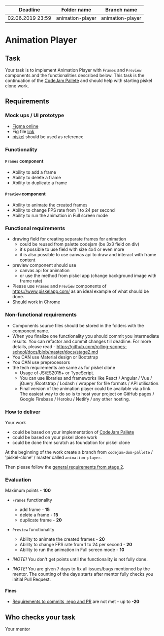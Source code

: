 | Deadline         | Folder name      | Branch name      |
| ---------------- | ---------------- | ---------------- |
| 02.06.2019 23:59 | animation-player | animation-player |

# Animation Player

## Task

Your task is to implement Animation Player with `Frames` and `Preview` components and the functionalities described below.
This task is the continuation of the [CodeJam Pallete](./codejam-pallete.md) and should help with starting piskel clone work.

## Requirements

### Mock ups / UI prototype

- [Figma online](https://www.figma.com/proto/hieu0x13Znk8pzwej9oTrK/animation-player?node-id=1%3A2&scaling=min-zoom)
- Fig file [link](https://www.dropbox.com/s/g4tyu5u9gfk7jx9/animation%20player.fig?dl=0)
- [piskel](https://www.piskelapp.com/) should be used as reference

### Functionality

#### `Frames` component

- Ability to add a frame
- Ability to delete a frame
- Ability to duplicate a frame

#### `Preview` component

- Ability to animate the created frames
- Ability to change FPS rate from 1 to 24 per second
- Ability to run the animation in Full screen mode

### Functional requirements

- drawing field for creating separate frames for animation
  - could be reused from palette codejam (be 3x3 field on div)
  - it's possible to use field with size 4x4 or even more
  - it is also possible to use canvas api to draw and interact with frame content
- preview component should use
  - canvas api for animation
  - or use the method from piskel app (change background image with frame rate)
- Please use `Frames` and `Preview` components of <https://www.piskelapp.com/> as an ideal example of what should be done.
- Should work in Chrome

### Non-functional requirements

- Components source files should be stored in the folders with the component name.
- When you finalize one functionality you should commit you intermediate results. You can refactor and commit changes till deadline. For more details, please read - <https://github.com/rolling-scopes-school/docs/blob/master/docs/stage2.md>
- You CAN use Material design or Bootstrap
- You CAN use preprocessors
- the tech requirements are same as for piskel clone
  - Usage of JS/ES2015+ or TypeScript.
  - You can use libraries and frameworks like React / Angular / Vue / jQuery /Bootstrap / Lodash / wrapper for file formats / API utilisation.
  - Final version of the animation player could be available via a link. The easiest way to do so is to host your project on GitHub pages / Google Firebase / Heroku / Netlify / any other hosting.

### How to deliver

Your work

- could be based on your implementation of [CodeJam Pallete](./codejam-pallete.md)
- could be based on your piskel clone work
- could be done from scratch as foundation for piskel clone

At the beginning of the work create a branch from `codejam-dom-pallete` / 'piskel-clone' / master called `animation-player`.

Then please follow the [general requirements from stage 2](https://github.com/rolling-scopes-school/docs/blob/master/docs/stage2.md).

### Evaluation

Maximum points - **100**

- `Frames` functionality
  - add frame - **15**
  - delete a frame - **15**
  - duplicate frame - **20**
- `Preview` functionality
  - Ability to animate the created frames - **20**
  - Ability to change FPS rate from 1 to 24 per second - **20**
  - Ability to run the animation in Full screen mode - **10**

- _!NOTE!_ You don't get points until the functionality is not fully done.
- _!NOTE!_ You are given 7 days to fix all issues/bugs mentioned by the mentor. The counting of the days starts after mentor fully checks you initial Pull Request.

#### Fines

- [Requirements to commits, repo and PR](https://github.com/rolling-scopes-school/docs/blob/master/docs/stage2.md) are not met - up to **-20**

## Who checks your task

Your mentor

